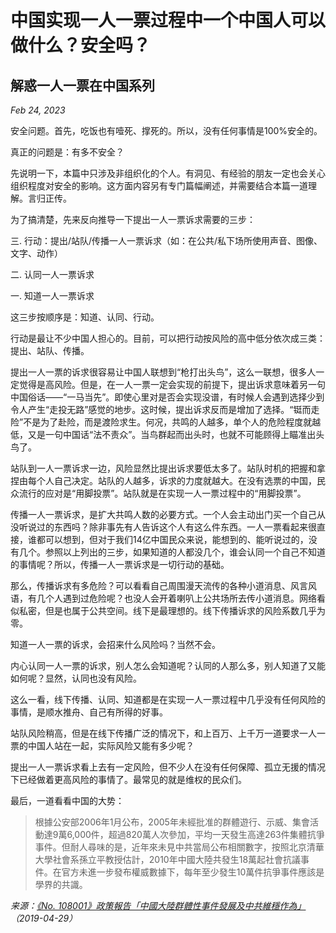 # 中国实现一人一票过程中一个中国人可以做什么？安全吗？
## 解惑一人一票在中国系列

*Feb 24, 2023*

安全问题。首先，吃饭也有噎死、撑死的。所以，没有任何事情是100%安全的。

真正的问题是：有多不安全？

先说明一下，本篇中只涉及非组织化的个人。有洞见、有经验的朋友一定也会关心组织程度对安全的影响。这方面内容另有专门篇幅阐述，并需要结合本篇一道理解。言归正传。

为了搞清楚，先来反向推导一下提出一人一票诉求需要的三步：

三. 行动：提出/站队/传播一人一票诉求（如：在公共/私下场所使用声音、图像、文字、动作）

二. 认同一人一票诉求

一. 知道一人一票诉求

这三步按顺序是：知道、认同、行动。

行动是最让不少中国人担心的。目前，可以把行动按风险的高中低分依次成三类：提出、站队、传播。

提出一人一票的诉求很容易让中国人联想到“枪打出头鸟”，这么一联想，很多人一定觉得是高风险。但是，在一人一票一定会实现的前提下，提出诉求意味着另一句中国俗话——“一马当先”。即使心里对是否会实现没谱，有时候人会遇到选择少到令人产生“走投无路”感觉的地步。这时候，提出诉求反而是增加了选择。“铤而走险”不是为了赴险，而是渡险求生。何况，共鸣的人越多，单个人的危险程度就越低，又是一句中国话“法不责众”。当鸟群起而出头时，也就不可能顾得上瞄准出头鸟了。

站队到一人一票诉求一边，风险显然比提出诉求要低太多了。站队时机的把握和拿捏由每个人自己决定。站队的人越多，诉求的力度就越大。在没有选票的中国，民众流行的应对是“用脚投票”。站队就是在实现一人一票过程中的“用脚投票”。

传播一人一票诉求，是扩大共鸣人数的必要方式。一个人会主动出门买一个自己从没听说过的东西吗？除非事先有人告诉这个人有这么件东西。一人一票看起来很直接，谁都可以想到，但对于我们14亿中国民众来说，能想到的、能听说过的，没有几个。参照以上列出的三步，如果知道的人都没几个，谁会认同一个自己不知道的事情呢？所以，传播一人一票诉求是一切行动的基础。

那么，传播诉求有多危险？可以看看自己周围漫天流传的各种小道消息、风言风语，有几个人遇到过危险呢？也没人会开着喇叭上公共场所去传小道消息。网络看似私密，但是也属于公共空间。线下是最理想的。线下传播诉求的风险系数几乎为零。

知道一人一票的诉求，会招来什么风险吗？当然不会。

内心认同一人一票的诉求，别人怎么会知道呢？认同的人那么多，别人知道了又能如何呢？显然，认同也没有风险。

这么一看，线下传播、认同、知道都是在实现一人一票过程中几乎没有任何风险的事情，是顺水推舟、自己有所得的好事。

站队风险稍高，但是在线下传播广泛的情况下，和上百万、上千万一道要求一人一票的中国人站在一起，实际风险又能有多少呢？

提出一人一票诉求看上去有一定风险，但不少人在没有任何保障、孤立无援的情况下已经做着更高风险的事情了。最常见的就是维权的民众们。

最后，一道看看中国的大势：

> 根據公安部2006年1月公布，2005年未經批准的群體遊行、示威、集會活動達9萬6,000件，超過820萬人次參加，平均一天發生高達263件集體抗爭事件。但耐人尋味的是，近年來未見中共當局公布相關數字，按照北京清華大學社會系孫立平教授估計，2010年中國大陸共發生18萬起社會抗議事件。在官方未進一步發布權威數據下，每年至少發生10萬件抗爭事件應該是學界的共識。

*来源：[《No. 108001》政策報告「中國大陸群體性事件發展及中共維穩作為」](https://www.faps.org.tw/files/5913/6B7502BE-E946-4B9E-B617-BFB90868B8CF)（2019-04-29）*
